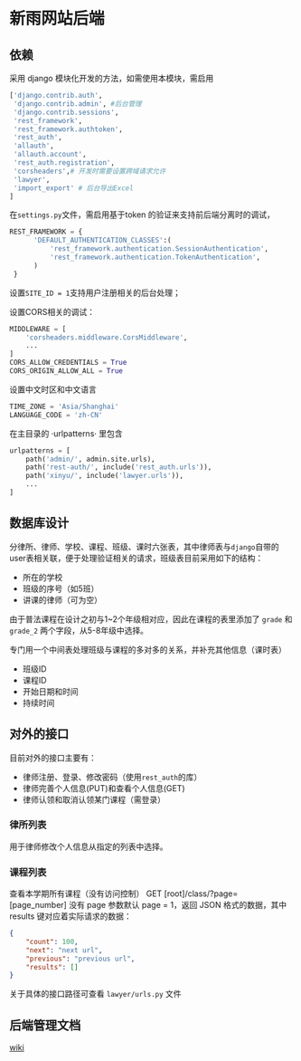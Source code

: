 # 新雨网站后端

## 依赖

采用 django 模块化开发的方法，如需使用本模块，需启用

```python
['django.contrib.auth', 
 'django.contrib.admin', #后台管理 
 'django.contrib.sessions',
 'rest_framework',
 'rest_framework.authtoken',
 'rest_auth',
 'allauth',
 'allauth.account',
 'rest_auth.registration',
 'corsheaders',# 开发时需要设置跨域请求允许
 'lawyer',
 'import_export' # 后台导出Excel
]
```

在`settings.py`文件，需启用基于token 的验证来支持前后端分离时的调试，

```python
REST_FRAMEWORK = {
      'DEFAULT_AUTHENTICATION_CLASSES':(
          'rest_framework.authentication.SessionAuthentication',
          'rest_framework.authentication.TokenAuthentication',
      )
 }

```

设置`SITE_ID = 1`支持用户注册相关的后台处理；

设置CORS相关的调试：

```python
MIDDLEWARE = [
    'corsheaders.middleware.CorsMiddleware',
    ...
]
CORS_ALLOW_CREDENTIALS = True
CORS_ORIGIN_ALLOW_ALL = True
```

设置中文时区和中文语言
```python
TIME_ZONE = 'Asia/Shanghai'
LANGUAGE_CODE = 'zh-CN'
```

在主目录的 ·urlpatterns· 里包含
```python
urlpatterns = [
    path('admin/', admin.site.urls),
    path('rest-auth/', include('rest_auth.urls')),
    path('xinyu/', include('lawyer.urls')),
    ...
]
```
## 数据库设计

分律所、律师、学校、课程、班级、课时六张表，其中律师表与`django`自带的user表相关联，便于处理验证相关的请求，班级表目前采用如下的结构：

- 所在的学校
- 班级的序号（如5班）
- 讲课的律师（可为空）

由于普法课程在设计之初与1~2个年级相对应，因此在课程的表里添加了 `grade` 和 `grade_2` 两个字段，从5-8年级中选择。

专门用一个中间表处理班级与课程的多对多的关系，并补充其他信息（课时表）

- 班级ID
- 课程ID
- 开始日期和时间
- 持续时间

## 对外的接口

目前对外的接口主要有：

- 律师注册、登录、修改密码（使用`rest_auth`的库）
- 律师完善个人信息(PUT)和查看个人信息(GET)
- 律师认领和取消认领某门课程（需登录）

### 律所列表
用于律师修改个人信息从指定的列表中选择。

### 课程列表
 查看本学期所有课程（没有访问控制）
GET [root]/class/?page=[page_number]
没有 page 参数默认 page = 1，返回 JSON 格式的数据，其中 results 键对应着实际请求的数据：

```JSON
{
    "count": 100,
    "next": "next url",
    "previous": "previous url",
    "results": []
}
``` 
关于具体的接口路径可查看 `lawyer/urls.py` 文件

## 后端管理文档
[wiki](https://github.com/zhaofeng-shu33/django_xinyu_bg/wiki/backend-admin.py)